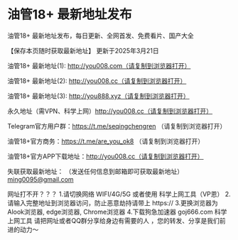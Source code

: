 # 油管18+ 最新地址发布

油管18+ 最新地址发布，每日更新、全网首发、免费看片、国产大全


【保存本页随时获取最新地址】 更新于2025年3月21日

油管18+ 最新地址(1): http://you008.com（请复制到浏览器打开）

油管18+ 最新地址(2): http://you008.cc（请复制到浏览器打开）

油管18+ 最新地址(3): http://you888.xyz（请复制到浏览器打开）

永久地址（需VPN、科学上网）http://you008.cc（请复制到浏览器打开）

Telegram官方用户群：https://t.me/seqingchengren （请复制到浏览器打开）

油管18+官方商务：https://t.me/are_you_ok8 （请复制到浏览器打开）

油管18+官方APP下载地址：http://you008.cc（请复制到浏览器打开）

失联获取最新地址： （发送任何信息到邮箱即可获取最新地址） ming0095@gmail.com

网址打不开？？？ 1.请切换网络 WIFI/4G/5G 或者使用 科学上网工具（VP恩） 2.请输入完整地址到浏览器访问，防止恶意劫持请带上 https:// 3.更换浏览器为Alook浏览器, edge浏览器, Chrome浏览器 4.下载狗急加速器 goj666.com 科学上网工具 请把网址或者QQ群分享给身边有需要的人 ，您的转发、分享是我们前进的动力～
